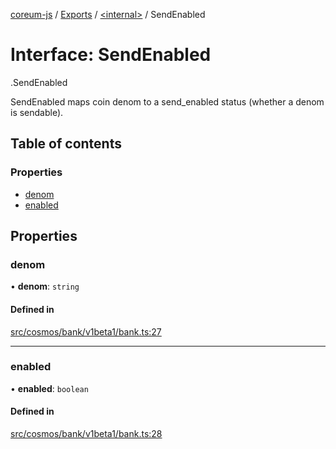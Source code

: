 [coreum-js](../README.md) / [Exports](../modules.md) / [<internal\>](../modules/internal_.md) / SendEnabled

# Interface: SendEnabled

[<internal>](../modules/internal_.md).SendEnabled

SendEnabled maps coin denom to a send_enabled status (whether a denom is
sendable).

## Table of contents

### Properties

- [denom](internal_.SendEnabled.md#denom)
- [enabled](internal_.SendEnabled.md#enabled)

## Properties

### denom

• **denom**: `string`

#### Defined in

[src/cosmos/bank/v1beta1/bank.ts:27](https://github.com/PulsaraIO/coreum-js/blob/37352c6/src/cosmos/bank/v1beta1/bank.ts#L27)

___

### enabled

• **enabled**: `boolean`

#### Defined in

[src/cosmos/bank/v1beta1/bank.ts:28](https://github.com/PulsaraIO/coreum-js/blob/37352c6/src/cosmos/bank/v1beta1/bank.ts#L28)
